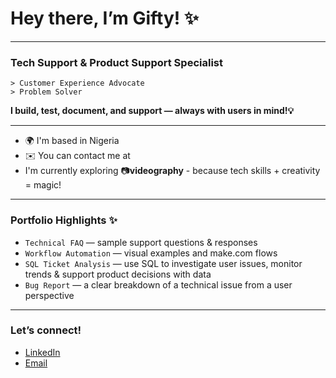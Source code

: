 # Hey there, I’m Gifty! ✨
---
### Tech Support & Product Support Specialist
    > Customer Experience Advocate
    > Problem Solver 
   **I build, test, document, and support — always with users in mind!💡**

--- 
- 🌍 I'm based in Nigeria
- ✉️ You can contact me at
- I'm currently exploring 📷**videography** - because tech skills + creativity = magic!

---
### Portfolio Highlights ✨

- `Technical FAQ` — sample support questions & responses  
- `Workflow Automation` — visual examples and make.com flows  
- `SQL Ticket Analysis` — use SQL to investigate user issues, monitor trends & support product decisions with data 
- `Bug Report` — a clear breakdown of a technical issue from a user perspective
  
---

### Let’s connect!  
- [LinkedIn](https://linkedin.com/in/yourprofile)  
- [Email](mailto:youremail@gmail.com)


